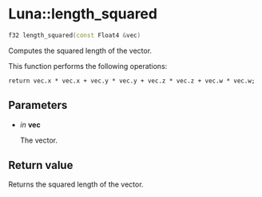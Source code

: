 # Luna::length_squared

```c++
f32 length_squared(const Float4 &vec)
```

Computes the squared length of the vector. 

This function performs the following operations: 
```
return vec.x * vec.x + vec.y * vec.y + vec.z * vec.z + vec.w * vec.w;
```


## Parameters
* *in* **vec**

    The vector. 

## Return value
Returns the squared length of the vector. 

